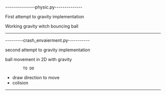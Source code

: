 

---------------physic.py--------------

First attempt to gravity implementation 

Working gravity witch bouncing ball 


----------------------------------------

---------crash_envaierment.py-----------

second attempt to gravity implementation

ball movement in 2D with gravity 


			TO DO

- draw direction to move
- colision
----------------------------------------
